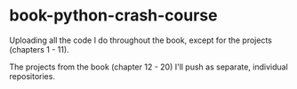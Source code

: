 # book-python-crash-course
Uploading all the code I do throughout the book, except for the projects (chapters 1 - 11). 

The projects from the book (chapter 12 - 20) I'll push as separate, individual repositories. 
